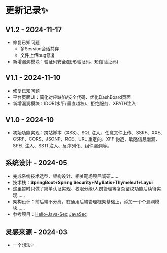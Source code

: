 # 更新记录✨

## V1.2 - 2024-11-17

- 修复已知问题
  - 多Session会话共存
  - 文件上传bug修复
- 新增漏洞模块：验证码安全(图形验证码、短信验证码)

## V1.1 - 2024-11-10

- 修复已知问题
- 平台页面UI：简化对应缺陷/安全代码、优化DashBoard页面
- 新增漏洞模块：IDOR(水平/垂直越权)、拒绝服务、XPATH注入

## V1.0 - 2024-10
- 初始功能实现：跨站脚本（XSS）、SQL 注入、任意文件上传、SSRF、XXE、CSRF、CORS、JSONP、RCE、URL 重定向、XFF 伪造、敏感信息泄漏、SPEL 注入、SSTI 注入、反序列化、组件漏洞等。

## 系统设计 - 2024-05

- 完成系统技术选型、架构设计、相关靶场项目调研……
- 技术栈：**SpringBoot+Spring Security+MyBatis+Thymeleaf+Layui**
- 这里暂时只做了简单认证实现、权限分级/人员管理等复杂鉴权功能后续待实现……
- 架构设计：前后端不分离，在通用后端管理框架基础上，添加一个个漏洞模块……
- 参考项目：[Hello-Java-Sec](https://github.com/j3ers3/Hello-Java-Sec) [JavaSec](https://github.com/j3ers3/Hello-Java-Sec)

## 灵感来源 - 2024-03
- 一个想法💡
